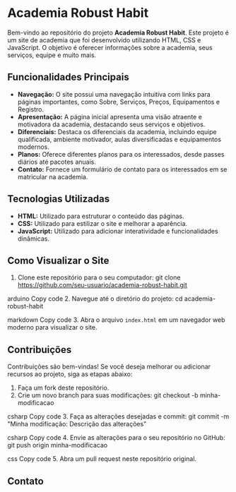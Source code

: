 # Academia Robust Habit

Bem-vindo ao repositório do projeto **Academia Robust Habit**. Este projeto é um site de academia que foi desenvolvido utilizando HTML, CSS e JavaScript. O objetivo é oferecer informações sobre a academia, seus serviços, equipe e muito mais.

## Funcionalidades Principais

- **Navegação:** O site possui uma navegação intuitiva com links para páginas importantes, como Sobre, Serviços, Preços, Equipamentos e Registro.
- **Apresentação:** A página inicial apresenta uma visão atraente e motivadora da academia, destacando seus serviços e objetivos.
- **Diferenciais:** Destaca os diferenciais da academia, incluindo equipe qualificada, ambiente motivador, aulas diversificadas e equipamentos modernos.
- **Planos:** Oferece diferentes planos para os interessados, desde passes diários até pacotes anuais.
- **Contato:** Fornece um formulário de contato para os interessados em se matricular na academia.

## Tecnologias Utilizadas

- **HTML:** Utilizado para estruturar o conteúdo das páginas.
- **CSS:** Utilizado para estilizar o site e melhorar a aparência.
- **JavaScript:** Utilizado para adicionar interatividade e funcionalidades dinâmicas.

## Como Visualizar o Site

1. Clone este repositório para o seu computador:
git clone https://github.com/seu-usuario/academia-robust-habit.git

arduino
Copy code
2. Navegue até o diretório do projeto:
cd academia-robust-habit

markdown
Copy code
3. Abra o arquivo `index.html` em um navegador web moderno para visualizar o site.

## Contribuições

Contribuições são bem-vindas! Se você deseja melhorar ou adicionar recursos ao projeto, siga as etapas abaixo:

1. Faça um fork deste repositório.
2. Crie um novo branch para suas modificações:
git checkout -b minha-modificacao

csharp
Copy code
3. Faça as alterações desejadas e commit:
git commit -m "Minha modificação: Descrição das alterações"

csharp
Copy code
4. Envie as alterações para o seu repositório no GitHub:
git push origin minha-modificacao

css
Copy code
5. Abra um pull request neste repositório original.

## Contato






